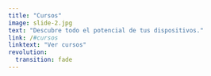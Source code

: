 ```yaml
---
title: "Cursos"
image: slide-2.jpg
text: "Descubre todo el potencial de tus dispositivos."
link: /#cursos
linktext: "Ver cursos"
revolution:
  transition: fade
---
```

